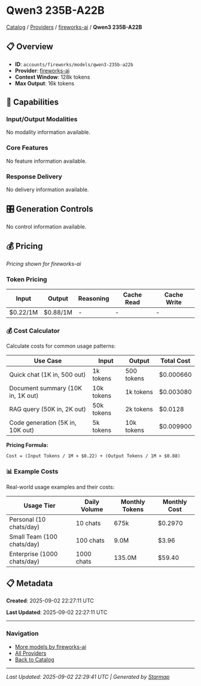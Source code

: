 # Qwen3 235B-A22B
  
[Catalog](../../../../../../..) / [Providers](../../../../../..) / [fireworks-ai](../../../../..) / **Qwen3 235B-A22B**


## 📋 Overview
  
- **ID**: `accounts/fireworks/models/qwen3-235b-a22b`
- **Provider**: [fireworks-ai](../)
- **Context Window**: 128k tokens
- **Max Output**: 16k tokens
  
## 🎯 Capabilities
  
### Input/Output Modalities
  
No modality information available.
  
### Core Features
  
No feature information available.
  
### Response Delivery
  
No delivery information available.
  
## 🎛️ Generation Controls
  
No control information available.
  
## 💰 Pricing
  
*Pricing shown for fireworks-ai*
  
  
### Token Pricing
  
| Input | Output | Reasoning | Cache Read | Cache Write |
|---------|---------|---------|---------|---------|
| $0.22/1M | $0.88/1M | - | - | - |

  
### 💰 Cost Calculator
  
Calculate costs for common usage patterns:
  
  
| Use Case | Input | Output | Total Cost |
|---------|---------|---------|---------|
| Quick chat (1K in, 500 out) | 1k tokens | 500 tokens | $0.000660 |
| Document summary (10K in, 1K out) | 10k tokens | 1k tokens | $0.003080 |
| RAG query (50K in, 2K out) | 50k tokens | 2k tokens | $0.0128 |
| Code generation (5K in, 10K out) | 5k tokens | 10k tokens | $0.009900 |

  
**Pricing Formula:**
  
```
Cost = (Input Tokens / 1M × $0.22) + (Output Tokens / 1M × $0.88)
```
  
### 📊 Example Costs
  
Real-world usage examples and their costs:
  
  
| Usage Tier | Daily Volume | Monthly Tokens | Monthly Cost |
|---------|---------|---------|---------|
| Personal (10 chats/day) | 10 chats | 675k | $0.2970 |
| Small Team (100 chats/day) | 100 chats | 9.0M | $3.96 |
| Enterprise (1000 chats/day) | 1000 chats | 135.0M | $59.40 |

  
## 📋 Metadata
  
**Created**: 2025-09-02 22:27:11 UTC
  
**Last Updated**: 2025-09-02 22:27:11 UTC
  
  
---
  
  
### Navigation

- [More models by fireworks-ai](../)
- [All Providers](../../../../../../../providers)
- [Back to Catalog](../../../../../../..)


---
_Last Updated: 2025-09-02 22:29:41 UTC | Generated by [Starmap](https://github.com/agentstation/starmap)_
